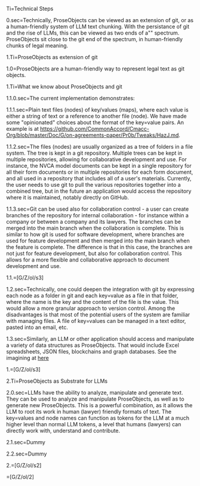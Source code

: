 Ti=Technical Steps

0.sec=Technically, ProseObjects can be viewed as an extension of git, or as a human-friendly system of LLM text chunking. With the persistance of git and the rise of LLMs, this can be viewed as two ends of a"" spectrum. ProseObjects sit close to the git end of the spectrum, in human-friendly chunks of legal meaning. 


1.Ti=ProseObjects as extension of git

1.0=ProseObjects are a human-friendly way to represent legal text as git objects.

1.Ti=What we know about ProseObjects and git

1.1.0.sec=The current implementation demonstrates:

1.1.1.sec=Plain text files (nodes) of key/values (maps), where each value is either a string of text or a reference to another file (node).  We have made some "opinionated" choices about the format of the key=value pairs.  An example is at <a href="https://github.com/CommonAccord/Cmacc-Org/blob/master/Doc/G/on-agreements-paper/Pr0b/Tweaks/HazJ.md">https://github.com/CommonAccord/Cmacc-Org/blob/master/Doc/G/on-agreements-paper/Pr0b/Tweaks/HazJ.md</a>.

1.1.2.sec=The files (nodes) are usually organized as a tree of folders in a file system.  The tree is kept in a git repository.  Multiple trees can be kept in multiple repositories, allowing for collaborative development and use.  For instance, the NVCA model documents can be kept in a single repository for all their form documents or in multiple repositories for each form document, and all used in a repository that includes all of a user's materials.  Currently, the user needs to use git to pull the various repositories together into a combined tree, but in the future an application would access the repository where it is maintained, notably directly on GitHub. 

1.1.3.sec=Git can be used also for collaboration control - a user can create branches of the repository for internal collaboration - for instance within a company or between a company and its lawyers.  The branches can be merged into the main branch when the collaboration is complete.  This is similar to how git is used for software development, where branches are used for feature development and then merged into the main branch when the feature is complete.  The difference is that in this case, the branches are not just for feature development, but also for collaboration control.  This allows for a more flexible and collaborative approach to document development and use.

1.1.=[G/Z/ol/s3]

1.2.sec=Technically, one could deepen the integration with git by expressing each node as a folder in git and each key=value as a file in that folder, where the name is the key and the content of the file is the value.  This would allow a more granular approach to version control.  Among the disadvantages is that most of the potential users of the system are familiar with managing files. A file of key=values can be managed in a text editor, pasted into an email, etc. 

1.3.sec=Similarly, an LLM or other application should access and manipulate a variety of data structures as ProseObjects.  That would include Excel spreadsheets, JSON files, blockchains and graph databases.  See the imagining at <a href="">here</a>

1.=[G/Z/ol/s3]



2.Ti=ProseObjects as Substrate for LLMs

2.0.sec=LLMs have the ability to analyze, manipulate and generate text.  They can be used to analyze and manipulate ProseObjects, as well as to generate new ProseObjects.  This is a powerful combination, as it allows the LLM to root its work in human (lawyer) friendly formats of text.  The key=values and node names can function as tokens for the LLM at a much higher level than normal LLM tokens, a level that humans (lawyers) can directly work with, understand and contribute.  

2.1.sec=Dummy

2.2.sec=Dummy

2.=[G/Z/ol/s2]

=[G/Z/ol/2]